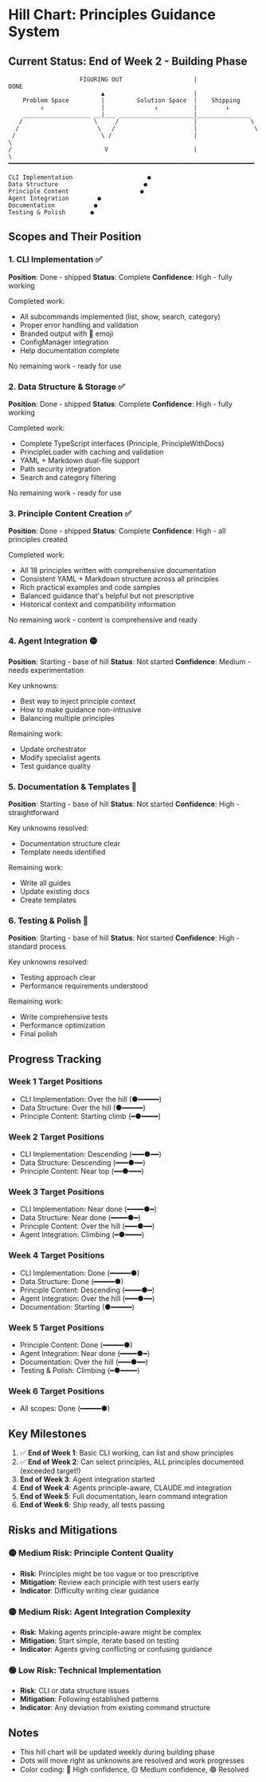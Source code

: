 # Hill Chart: Principles Guidance System

## Current Status: End of Week 2 - Building Phase

```
                    FIGURING OUT                    |                    DONE
                          ▲                         |
    Problem Space         |         Solution Space  |    Shipping
         ↓                |              ↓          |        ↓
    ___________________ __|___ _____________________|_______________
   /                    \     /                     |               \
  /                      \   /                      |                \
 /                        \ /                       |                 \
/                          V                        |                  \
━━━━━━━━━━━━━━━━━━━━━━━━━━━━━━━━━━━━━━━━━━━━━━━━━━━━━━━━━━━━━━━━━━━━━

CLI Implementation                     ●
Data Structure                        ●
Principle Content                    ●
Agent Integration        ●
Documentation           ●
Testing & Polish       ●
```

## Scopes and Their Position

### 1. CLI Implementation ✅

**Position**: Done - shipped **Status**: Complete **Confidence**: High - fully working

Completed work:

- All subcommands implemented (list, show, search, category)
- Proper error handling and validation
- Branded output with 🌸 emoji
- ConfigManager integration
- Help documentation complete

No remaining work - ready for use

### 2. Data Structure & Storage ✅

**Position**: Done - shipped **Status**: Complete **Confidence**: High - fully working

Completed work:

- Complete TypeScript interfaces (Principle, PrincipleWithDocs)
- PrincipleLoader with caching and validation
- YAML + Markdown dual-file support
- Path security integration
- Search and category filtering

No remaining work - ready for use

### 3. Principle Content Creation ✅

**Position**: Done - shipped **Status**: Complete **Confidence**: High - all principles created

Completed work:

- All 18 principles written with comprehensive documentation
- Consistent YAML + Markdown structure across all principles
- Rich practical examples and code samples
- Balanced guidance that's helpful but not prescriptive
- Historical context and compatibility information

No remaining work - content is comprehensive and ready

### 4. Agent Integration 🟡

**Position**: Starting - base of hill **Status**: Not started **Confidence**: Medium - needs experimentation

Key unknowns:

- Best way to inject principle context
- How to make guidance non-intrusive
- Balancing multiple principles

Remaining work:

- Update orchestrator
- Modify specialist agents
- Test guidance quality

### 5. Documentation & Templates 🔴

**Position**: Starting - base of hill **Status**: Not started **Confidence**: High - straightforward

Key unknowns resolved:

- Documentation structure clear
- Template needs identified

Remaining work:

- Write all guides
- Update existing docs
- Create templates

### 6. Testing & Polish 🔴

**Position**: Starting - base of hill **Status**: Not started **Confidence**: High - standard process

Key unknowns resolved:

- Testing approach clear
- Performance requirements understood

Remaining work:

- Write comprehensive tests
- Performance optimization
- Final polish

## Progress Tracking

### Week 1 Target Positions

- CLI Implementation: Over the hill (●━━━━━)
- Data Structure: Over the hill (●━━━━━)
- Principle Content: Starting climb (━●━━━━)

### Week 2 Target Positions

- CLI Implementation: Descending (━━━●━━)
- Data Structure: Descending (━━━●━━)
- Principle Content: Near top (━━●━━━)

### Week 3 Target Positions

- CLI Implementation: Near done (━━━━●━)
- Data Structure: Near done (━━━━●━)
- Principle Content: Over the hill (━━━●━━)
- Agent Integration: Climbing (━●━━━━)

### Week 4 Target Positions

- CLI Implementation: Done (━━━━━●)
- Data Structure: Done (━━━━━●)
- Principle Content: Descending (━━━━●━)
- Agent Integration: Over the hill (━━━●━━)
- Documentation: Starting (●━━━━━)

### Week 5 Target Positions

- Principle Content: Done (━━━━━●)
- Agent Integration: Near done (━━━━●━)
- Documentation: Over the hill (━━━●━━)
- Testing & Polish: Climbing (━●━━━━)

### Week 6 Target Positions

- All scopes: Done (━━━━━●)

## Key Milestones

1. ✅ **End of Week 1**: Basic CLI working, can list and show principles
2. ✅ **End of Week 2**: Can select principles, ALL principles documented (exceeded target!)
3. **End of Week 3**: Agent integration started
4. **End of Week 4**: Agents principle-aware, CLAUDE.md integration
5. **End of Week 5**: Full documentation, learn command integration
6. **End of Week 6**: Ship ready, all tests passing

## Risks and Mitigations

### 🟡 Medium Risk: Principle Content Quality

- **Risk**: Principles might be too vague or too prescriptive
- **Mitigation**: Review each principle with test users early
- **Indicator**: Difficulty writing clear guidance

### 🟡 Medium Risk: Agent Integration Complexity

- **Risk**: Making agents principle-aware might be complex
- **Mitigation**: Start simple, iterate based on testing
- **Indicator**: Agents giving conflicting or confusing guidance

### 🟢 Low Risk: Technical Implementation

- **Risk**: CLI or data structure issues
- **Mitigation**: Following established patterns
- **Indicator**: Any deviation from existing command structure

## Notes

- This hill chart will be updated weekly during building phase
- Dots will move right as unknowns are resolved and work progresses
- Color coding: 🔴 High confidence, 🟡 Medium confidence, 🟢 Resolved
